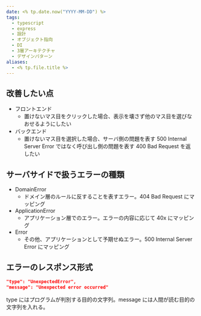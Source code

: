 ```yaml
---
date: <% tp.date.now("YYYY-MM-DD") %>
tags:
  - typescript
  - express
  - 設計
  - オブジェクト指向
  - DI
  - 3層アーキテクチャ
  - デザインパターン
aliases:
  - <% tp.file.title %>
---
```


## 改善したい点

- フロントエンド
  - 置けないマス目をクリックした場合、表示を壊さず他のマス目を選びなおせるようにしたい
- バックエンド
  - 置けないマス目を選択した場合、サーバ側の問題を表す 500 Internal Server Error ではなく呼び出し側の問題を表す 400 Bad Request を返したい

## サーバサイドで扱うエラーの種類

- DomainError
  - ドメイン層のルールに反することを表すエラー。404 Bad Request にマッピング
- ApplicationError
  - アプリケーション層でのエラー。エラーの内容に応じて 40x にマッピング
- Error
  - その他、アプリケーションとして予期せぬエラー。500 Internal Server Error にマッピング

## エラーのレスポンス形式

```json
"type": "UnexpectedError",
"message": "Unexpected error occurred"
```

type にはプログラムが判別する目的の文字列。message には人間が読む目的の文字列を入れる。
